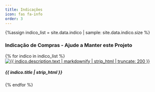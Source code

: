 ```yaml
---
title: Indicações
icon: fas fa-info
order: 3
---
```

<!--
 Lista de Indicação - tab
-->
<style>
// https://jekyllcodex.org/without-plugin/randomize/#
.randomize > * {display: none;}
.randomize > *:nth-child(1), .randomize > *:nth-child(50) {display: block;}
</style>
<!-- The total size of related posts  -->

{%assign indico_list = site.data.indico | sample: site.data.indico.size %}
  <div id="indico" class="mt-2 mb-2 mb-sm-2">
    <h3>Indicação de Compras - Ajude a Manter este Projeto</h3>
    <div class="card-columns mb-1 randomize ">
    {% for indico in indico_list %}
      <div class="card ">
        <a href="{{ indico.href }}" class="card-img-top">
         <img class="card-img-top" src="{{ indico.img }}" alt="{{ indico.description.text | markdownify | strip_html | truncate: 200 }}" />
        </a>
         <h5 class="card-title"> {{ indico.title | strip_html }}</h5>
      </div>
    {% endfor %}
    </div> <!-- .card-deck -->
  </div> <!-- #related-posts -->
<script>

function isvisible(obj) {
  return obj.offsetWidth > 0 && obj.offsetHeight > 0;
}
var shuffle = function() {
      elements = document.querySelectorAll('.randomize');
      Array.prototype.forEach.call(elements, function(parentel, i){
        var children = parentel.children;
        children = Array.prototype.slice.call(children, 0);
        children = Array.prototype.sort.call(children, function(a, b) {
            return Math.random() - 0.5;
        });
        for(var i = 0, l = children.length; i < l; i++) parentel.append(children[i]);
      });
};
shuffle();

elements = document.querySelectorAll('.randomize');
Array.prototype.forEach.call(elements, function(parentel, i){
    children = parentel.children;
    Array.prototype.forEach.call(children, function(el, j){
        if(isvisible(el)) {
            if(el.getAttribute('data-src')) el.setAttribute('src',el.getAttribute('data-src'));
            if(el.querySelector('img')) {
                Array.prototype.forEach.call(el.querySelectorAll('img'), function(imgel, j){
                    imgel.setAttribute('src',imgel.getAttribute('data-src'));
                });
            }
            if(el.querySelector('*')) {
                Array.prototype.forEach.call(el.querySelectorAll('*'), function(subel, j){
                    subel.setAttribute('style',imgel.getAttribute('data-style'));
                });
            }
        }
    });
});

</script>

